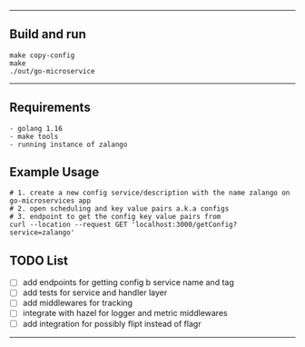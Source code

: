 
---
## Build and run  

```shell
make copy-config 
make 
./out/go-microservice
```
---

## Requirements 
```
- golang 1.16
- make tools
- running instance of zalango 
```

## Example Usage 
```shell
# 1. create a new config service/description with the name zalango on go-microservices app 
# 2. open scheduling and key value pairs a.k.a configs 
# 3. endpoint to get the config key value pairs from 
curl --location --request GET 'localhost:3000/getConfig?service=zalango'
```

## TODO List
-[ ] add endpoints for getting config b service name and tag
-[ ] add tests for service and handler layer
-[ ] add middlewares for tracking
-[ ] integrate with hazel for logger and metric middlewares 
-[ ] add integration for possibly flipt instead of flagr 

---
